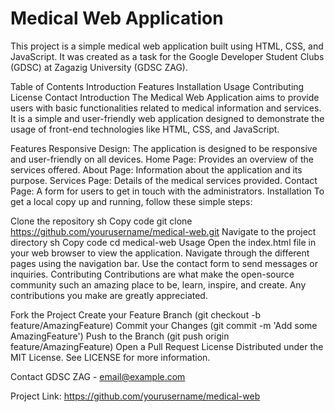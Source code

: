 # Medical Web Application
This project is a simple medical web application built using HTML, CSS, and JavaScript. It was created as a task for the Google Developer Student Clubs (GDSC) at Zagazig University (GDSC ZAG).

Table of Contents
Introduction
Features
Installation
Usage
Contributing
License
Contact
Introduction
The Medical Web Application aims to provide users with basic functionalities related to medical information and services. It is a simple and user-friendly web application designed to demonstrate the usage of front-end technologies like HTML, CSS, and JavaScript.

Features
Responsive Design: The application is designed to be responsive and user-friendly on all devices.
Home Page: Provides an overview of the services offered.
About Page: Information about the application and its purpose.
Services Page: Details of the medical services provided.
Contact Page: A form for users to get in touch with the administrators.
Installation
To get a local copy up and running, follow these simple steps:

Clone the repository
sh
Copy code
git clone https://github.com/yourusername/medical-web.git
Navigate to the project directory
sh
Copy code
cd medical-web
Usage
Open the index.html file in your web browser to view the application.
Navigate through the different pages using the navigation bar.
Use the contact form to send messages or inquiries.
Contributing
Contributions are what make the open-source community such an amazing place to be, learn, inspire, and create. Any contributions you make are greatly appreciated.

Fork the Project
Create your Feature Branch (git checkout -b feature/AmazingFeature)
Commit your Changes (git commit -m 'Add some AmazingFeature')
Push to the Branch (git push origin feature/AmazingFeature)
Open a Pull Request
License
Distributed under the MIT License. See LICENSE for more information.

Contact
GDSC ZAG - email@example.com

Project Link: https://github.com/yourusername/medical-web

